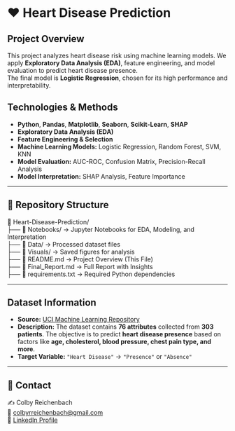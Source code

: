 # ❤️ Heart Disease Prediction

## Project Overview  
This project analyzes heart disease risk using machine learning models. We apply **Exploratory Data Analysis (EDA)**, feature engineering, and model evaluation to predict heart disease presence.  
The final model is **Logistic Regression**, chosen for its high performance and interpretability.

## Technologies & Methods  
- **Python**, **Pandas**, **Matplotlib**, **Seaborn**, **Scikit-Learn**, **SHAP**  
- **Exploratory Data Analysis (EDA)**  
- **Feature Engineering & Selection**  
- **Machine Learning Models:** Logistic Regression, Random Forest, SVM, KNN  
- **Model Evaluation:** AUC-ROC, Confusion Matrix, Precision-Recall Analysis  
- **Model Interpretation:** SHAP Analysis, Feature Importance  

---

## 📂 Repository Structure  

📁 Heart-Disease-Prediction/  
├── 📂 Notebooks/ → Jupyter Notebooks for EDA, Modeling, and Interpretation  
├── 📂 Data/ → Processed dataset files  
├── 📂 Visuals/ → Saved figures for analysis  
├── 📜 README.md → Project Overview (This File)  
├── 📜 Final_Report.md → Full Report with Insights  
├── 📜 requirements.txt → Required Python dependencies  

---


## Dataset Information  
- **Source:** [UCI Machine Learning Repository](https://archive.ics.uci.edu/dataset/45/heart+disease)  
- **Description:** The dataset contains **76 attributes** collected from **303 patients**. The objective is to predict **heart disease presence** based on factors like **age, cholesterol, blood pressure, chest pain type, and more**.  
- **Target Variable:** `"Heart Disease"` → `"Presence"` or `"Absence"`

---

## 📧 Contact  
✍️ Colby Reichenbach  
📩 [colbyrreichenbach@gmail.com](colbyrreichenbach@gmail.com)  
🔗 [LinkedIn Profile](https://www.linkedin.com/in/colby-reichenbach/)
